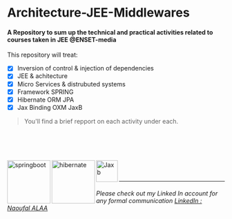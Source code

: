 # Architecture-JEE-Middlewares
#### A Repository to sum up the technical and practical activities related to courses taken in JEE @ENSET-media
This repository will treat: 
- [x] Inversion of control & injection of dependencies
- [x] JEE & achitecture
- [x] Micro Services & distrubuted systems
- [x] Framework SPRING 
- [x] Hibernate ORM JPA
- [x] Jax Binding OXM JaxB

> You'll find a brief repport on each activity under each.


<br/>
<br/>
<br/>
<br/>
<img align="left" alt="springboot" width="100px" src="https://user-images.githubusercontent.com/61352259/158052652-94d8828e-ea00-405d-abdb-f4fcc2513576.png" />

<img align="left" alt="hibernate" width="100px" src="https://user-images.githubusercontent.com/61352259/158052606-e4a8aede-c5a6-4355-9890-e88eddb66a48.png" />

<img align="left" alt="Jaxb" height="50px" src="https://user-images.githubusercontent.com/61352259/158052492-f612d1ca-89ee-4dbf-8fc8-dc4bc1c96d82.png" />


<br/>
<br/>

---

###### Please check out my Linked In account for any formal communication [LinkedIn : Naoufal ALAA](https://linkedin.com/in/naoufal-alaa)
